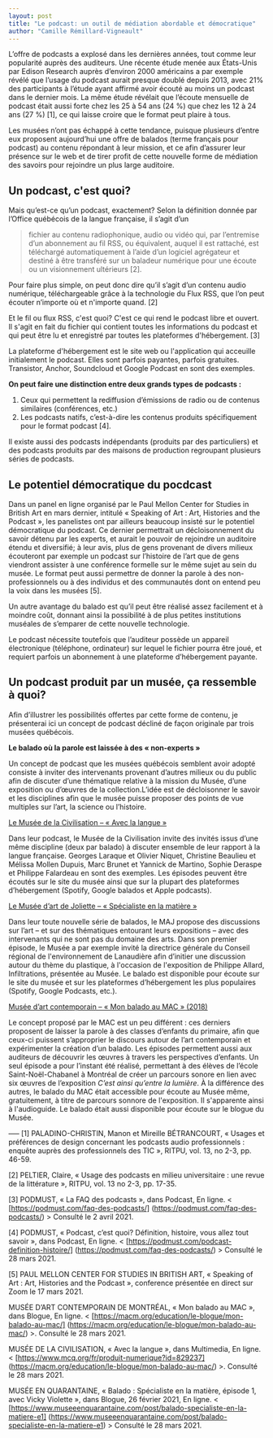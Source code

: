 ```yaml
---
layout: post
title: "Le podcast: un outil de médiation abordable et démocratique"
author: "Camille Rémillard-Vigneault"
---
```


L’offre de podcasts a explosé dans les dernières années, tout comme leur popularité auprès des auditeurs. Une récente étude menée aux États-Unis par Edison Research 
auprès d’environ 2000 américains a par exemple révélé que l’usage du podcast aurait presque doublé depuis 2013, avec 21% des participants à l’étude ayant affirmé 
avoir écouté au moins un podcast dans le dernier mois. La même étude révélait que l’écoute mensuelle de podcast était aussi forte chez les 25 à 54 ans (24 %) que 
chez les 12 à 24 ans (27 %) [1], ce qui laisse croire que le format peut plaire à tous. 

Les musées n’ont pas échappé à cette tendance, puisque plusieurs d’entre eux proposent aujourd’hui une offre de balados (terme français pour podcast) au contenu répondant 
à leur mission, et ce afin d’assurer leur présence sur le web et de tirer profit de cette nouvelle forme de médiation des savoirs pour rejoindre un plus large auditoire. 

## Un podcast, c'est quoi? 

Mais qu’est-ce qu’un podcast, exactement? Selon la définition donnée par l’Office québécois de la langue française, il s’agit d’un 

> fichier au contenu radiophonique, audio ou vidéo qui, par l’entremise d’un abonnement au fil RSS, ou équivalent, auquel il est rattaché, est téléchargé 
automatiquement à l’aide d’un logiciel agrégateur et destiné à être transféré sur un baladeur numérique pour une écoute ou un visionnement ultérieurs [2].

Pour faire plus simple, on peut donc dire qu’il s’agit d’un contenu audio numérique, téléchargeable grâce à la technologie du Flux RSS, que l’on peut écouter n’importe où et n'importe quand. [2]

Et le fil ou flux RSS, c'est quoi? C'est ce qui rend le podcast libre et ouvert. Il s'agit en fait du fichier qui contient toutes les informations du podcast et qui 
peut être lu et enregistré par toutes les plateformes d'hébergement. [3]

La plateforme d'hébergement est le site web ou l'application qui acceuille initialement le podcast. Elles sont parfois payantes, parfois gratuites. Transistor, Anchor, Soundcloud et Google Podcast en sont des exemples. 

**On peut faire une distinction entre deux grands types de podcasts :**
1.	Ceux qui permettent la rediffusion d’émissions de radio ou de contenus similaires (conférences, etc.) 
2.	Les podcasts natifs, c’est-à-dire les contenus produits spécifiquement pour le format podcast [4].

Il existe aussi des podcasts indépendants (produits par des particuliers) et des podcasts produits par des maisons de production regroupant plusieurs séries de podcasts.

## Le potentiel démocratique du pocdcast

Dans un panel en ligne organisé par le Paul Mellon Center for Studies in British Art en mars dernier, intitulé « Speaking of Art : Art, Histories and the Podcast », les 
panelistes ont par ailleurs beaucoup insisté sur le potentiel démocratique du podcast. Ce dernier permettrait un décloisonnement du savoir détenu par les experts, 
et aurait le pouvoir de rejoindre un auditoire étendu et diversifié; à leur avis, plus de gens provenant de divers milieux écouteront par exemple un podcast sur 
l’histoire de l’art que de gens viendront assister à une conférence formelle sur le même sujet au sein du musée. Le format peut aussi permettre de donner la parole 
à des non-professionnels ou à des individus et des communautés dont on entend peu la voix dans les musées [5].

Un autre avantage du balado est qu’il peut être réalisé assez facilement et à moindre coût, donnant ainsi la possibilité à de plus petites institutions muséales de 
s’emparer de cette nouvelle technologie. 

Le podcast nécessite toutefois que l’auditeur possède un appareil électronique (téléphone, ordinateur) sur lequel le fichier pourra être joué, et requiert parfois un 
abonnement à une plateforme d’hébergement payante. 

## Un podcast produit par un musée, ça ressemble à quoi? 

Afin d’illustrer les possibilités offertes par cette forme de contenu, je présenterai ici un concept de podcast décliné de façon originale par trois musées québécois. 

**Le balado où la parole est laissée à des « non-experts »** 

Un concept de podcast que les musées québécois semblent avoir adopté consiste à inviter des intervenants provenant d’autres milieux ou du public afin de discuter d’une 
thématique relative à la mission du Musée, d’une exposition ou d’œuvres de la collection.L’idée est de décloisonner le savoir et les disciplines afin que le musée puisse
proposer des points de vue multiples sur l’art, la science ou l’histoire. 

[Le Musée de la Civilisation – « Avec la langue »](https://www.mcq.org/fr/produit-numerique?id=829237)

Dans leur podcast, le Musée de la Civilisation invite des invités issus d’une même discipline (deux par balado) à discuter ensemble de leur rapport à la langue 
française. Georges Laraque et Olivier Niquet, Christine Beaulieu et Mélissa Mollen Dupuis, Marc Brunet et Yannick de Martino, Sophie Deraspe et Philippe Falardeau 
en sont des exemples. Les épisodes peuvent être écoutés sur le site du musée ainsi que sur la plupart des plateformes d’hébergement (Spotify, Google balados et Apple podcasts). 

[Le Musée d’art de Joliette – « Spécialiste en la matière »](https://www.museeenquarantaine.com/post/balado-specialiste-en-la-matiere-e1)

Dans leur toute nouvelle série de balados, le MAJ propose des discussions sur l’art – et sur des thématiques entourant leurs expositions – avec des intervenants qui ne
sont pas du domaine des arts. Dans son premier épisode, le Musée a par exemple invité la directrice générale du Conseil régional de l'environnement de Lanaudière afin 
d’initier une discussion autour du thème du plastique, à l'occasion de l'exposition de Philippe Allard, Infiltrations, présentée au Musée. Le balado est disponible pour 
écoute sur le site du musée et sur les plateformes d’hébergement les plus populaires (Spotify, Google Podcasts, etc.). 

[Musée d’art contemporain – « Mon balado au MAC » (2018)](https://macm.org/education/le-blogue/mon-balado-au-mac/)

Le concept proposé par le MAC est un peu différent : ces derniers proposent de laisser la parole à des classes d’enfants du primaire, afin que ceux-ci puissent s’approprier 
le discours autour de l’art contemporain et expérimenter la création d’un balado. Les épisodes permettent aussi aux auditeurs de découvrir les œuvres à travers les perspectives
d’enfants. Un seul épisode a pour l’instant été réalisé, permettant à des élèves de l’école Saint-Noël-Chabanel à Montréal  de créer un parcours sonore en lien avec six œuvres 
de l’exposition _C’est ainsi qu’entre la lumière_. À la différence des autres, le balado du MAC était accessible pour écoute au Musée même, gratuitement, à titre de parcours sonnore
de l'exposition. Il s'apparente ainsi à l'audioguide. Le balado était aussi disponible pour écoute sur le blogue du Musée. 

–––
[1] PALADINO-CHRISTIN, Manon et Mireille BÉTRANCOURT, « Usages et préférences de design concernant les podcasts audio professionnels : enquête auprès des professionnels des TIC », 
RITPU, vol. 13, no 2-3, pp. 46-59. 

[2] PELTIER, Claire, « Usage des podcasts en milieu universitaire : une revue de la littérature », RITPU, vol. 13 no 2-3, pp. 17-35. 

[3] PODMUST, « La FAQ des podcasts », dans Podcast, En ligne. < [https://podmust.com/faq-des-podcasts/] (https://podmust.com/faq-des-podcasts/) > Consulté le 2 avril 2021.

[4] PODMUST, « Podcast, c’est quoi? Définition, histoire, vous allez tout savoir », dans Podcast, En ligne. 
< [https://podmust.com/podcast-definition-histoire/] (https://podmust.com/faq-des-podcasts/) > Consulté le 28 mars 2021. 

[5] PAUL MELLON CENTER FOR STUDIES IN BRITISH ART, « Speaking of Art : Art, Histories and the Podcast », conference présentée en direct sur Zoom le 17 mars 2021.  

MUSÉE D’ART CONTEMPORAIN DE MONTRÉAL, « Mon balado au MAC », dans Blogue, En ligne. < [https://macm.org/education/le-blogue/mon-balado-au-mac/] 
(https://macm.org/education/le-blogue/mon-balado-au-mac/) >. Consulté le 28 mars 2021.

MUSÉE DE LA CIVILISATION, « Avec la langue », dans Multimedia, En ligne. < [https://www.mcq.org/fr/produit-numerique?id=829237] 
(https://macm.org/education/le-blogue/mon-balado-au-mac/) >. Consulté le 28 mars 2021. 

MUSÉE EN QUARANTAINE, « Balado : Spécialiste en la matière, épisode 1, avec Vicky Violette », dans Blogue, 26 février 2021, En ligne.
< [https://www.museeenquarantaine.com/post/balado-specialiste-en-la-matiere-e1] (https://www.museeenquarantaine.com/post/balado-specialiste-en-la-matiere-e1) > 
Consulté le 28 mars 2021.





